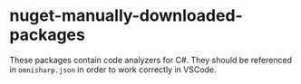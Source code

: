 # nuget-manually-downloaded-packages

These packages contain code analyzers for C#. They should be referenced in
`omnisharp.json` in order to work correctly in VSCode.
